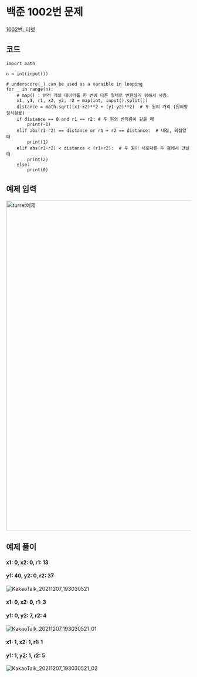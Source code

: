 # 백준 1002번 문제

[1002번: 터렛](https://www.acmicpc.net/problem/1002)

## 코드

```
import math

n = int(input())

# underscore(_) can be used as a varaible in looping
for _ in range(n):
    # map() : 여러 개의 데이터를 한 번에 다른 형태로 변환하기 위해서 사용.
    x1, y1, r1, x2, y2, r2 = map(int, input().split())
    distance = math.sqrt((x1-x2)**2 + (y1-y2)**2)  # 두 원의 거리 (원의방정식활용)
    if distance == 0 and r1 == r2: # 두 원의 반지름이 같을 때
        print(-1)
    elif abs(r1-r2) == distance or r1 + r2 == distance:  # 내접, 외접일 때
        print(1)
    elif abs(r1-r2) < distance < (r1+r2):  # 두 원이 서로다른 두 점에서 만날 때
        print(2)
    else:
        print(0) 
```

## 예제 입력
<img width="900" alt="turret예제" src="https://user-images.githubusercontent.com/59908525/145014725-aee4c831-2cfb-4a4a-ae16-46f45f58801b.PNG">

## 예제 풀이

#### x1: 0, x2: 0, r1: 13
#### y1: 40, y2: 0, r2: 37 
![KakaoTalk_20211207_193030521](https://user-images.githubusercontent.com/59908525/145014551-ad2ea01e-9288-4d85-827d-2b01aa8117f2.jpg)

#### x1: 0, x2: 0, r1: 3
#### y1: 0, y2: 7, r2: 4 
![KakaoTalk_20211207_193030521_01](https://user-images.githubusercontent.com/59908525/145014557-c6815c24-912c-413e-8804-b9644668c5a7.jpg)

#### x1: 1, x2: 1, r1: 1
#### y1: 1, y2: 1, r2: 5 
![KakaoTalk_20211207_193030521_02](https://user-images.githubusercontent.com/59908525/145014567-952f9773-0e56-4a62-baf7-e79d1232c2a3.jpg)
